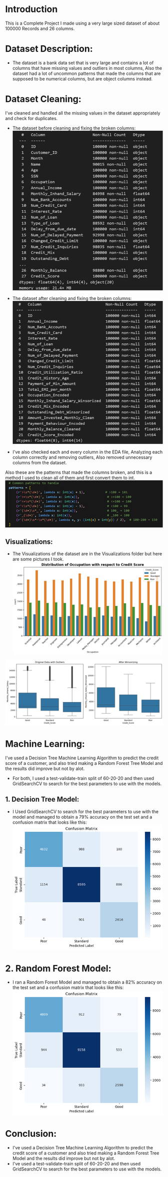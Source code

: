 # Introduction
This is a Complete Project I made using a very large sized dataset of about 100000 Records and 26 columns.

# Dataset Description:
- The dataset is a bank data set that is very large and contains a lot of columns that have missing values and outliers in most columns, Also the dataset had a lot of uncommon patterns that made the columns
that are supposed to be numerical columns, but are object columns instead.

# Dataset Cleaning:

I've cleaned and handled all the missing values in the dataset appropriately and check for duplicates.
- The dataset before cleaning and fixing the broken columns:
![Dataset Before Cleaning](https://github.com/RattleBrattle/Credit-Score-Decision-Tree-Machine-Learning/blob/main/Visualizations%20&%20Code%20Images/Dataset%20before%20Cleaning..png?raw=true)

- The dataset after cleaning and fixing the broken columns:
![Dataset After Cleaning](https://github.com/RattleBrattle/Credit-Score-Decision-Tree-Machine-Learning/blob/main/Visualizations%20&%20Code%20Images/Dataset%20after%20Cleaning..png?raw=true)

- I've also checked each and every column in the EDA file, Analyzing each column correctly and removing outliers, Also removed unnecessary columns from the dataset.

Also these are the patterns that made the columns broken, and this is a method I used to clean all of them and first convert them to int.
![Pattern Removal](https://github.com/RattleBrattle/Credit-Score-Decision-Tree-Machine-Learning/blob/main/Visualizations%20&%20Code%20Images/Code%20for%20removing%20common%20patterns..png?raw=true)

## Visualizations:

- The Visualizations of the dataset are in the Visualizations folder but here are some pictures I took.
![Occupation with credit score hue](https://github.com/RattleBrattle/Credit-Score-Decision-Tree-Machine-Learning/blob/main/Visualizations%20&%20Code%20Images/Occupation%20with%20credit%20score%20hue..png?raw=true)

![Before & After outliers](https://github.com/RattleBrattle/Credit-Score-Decision-Tree-Machine-Learning/blob/main/Visualizations%20&%20Code%20Images/Monthly%20Inhand%20Salary%20Boxplot%20before%20and%20after%20Winsorize..png?raw=true)

# Machine Learning:
I've used a Decision Tree Machine Learning Algorithm to predict the credit score of a customer, and also tried making a Random Forest Tree Model and the results did improve but not by alot.

- For both, I used a test-validate-train split of 60-20-20 and then used GridSearchCV to search for the best parameters to use with the models.

## 1. Decision Tree Model:
- I Used GridSearchCV to search for the best parameters to use with the model and managed to obtain a 79% accuracy on the test set and a confusion matrix that looks like this:
![Confusion Matrix of Decision Tree](https://github.com/RattleBrattle/Credit-Score-Decision-Tree-Machine-Learning/blob/main/Visualizations%20&%20Code%20Images/Decision%20Tree%20Confusion%20Matrix.png?raw=true)

# 2. Random Forest Model:
- I ran a Random Forest Model and managed to obtain a 82% accuracy on the test set and a confusion matrix that looks like this:
![Confusion Matrix of Random Forest Model](https://github.com/RattleBrattle/Credit-Score-Decision-Tree-Machine-Learning/blob/main/Visualizations%20&%20Code%20Images/Random%20Forest%20Confusion%20Matrix.png?raw=true)

# Conclusion:
- I've used a Decision Tree Machine Learning Algorithm to predict the credit score of a customer and also tried making a Random Forest Tree Model and the results did improve but not by alot.
- I've used a test-validate-train split of 60-20-20 and then used GridSearchCV to search for the best parameters to use with the models.
